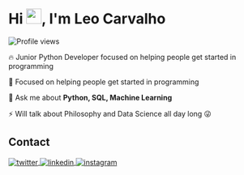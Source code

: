 <h1 align="left">Hi <img src="https://raw.githubusercontent.com/kaueMarques/kaueMarques/master/hi.gif" height="30px">, I'm Leo Carvalho</h1>

<p align="left"> <img src="https://komarev.com/ghpvc/?username=Le-oCarvalho&color=green" alt="Profile views" /> </p>

🔥 Junior Python Developer focused on helping people get started in programming

🔭 Focused on helping people get started in programming

💬 Ask me about **Python, SQL, Machine Learning**

⚡ Will talk about Philosophy and Data Science all day long 😜

## Contact

<a href="https://twitter.com/poisonoak35" target="_blank">
  <img align="center" src="https://img.shields.io/badge/-LeoCarvalho-05122A?style=flat&logo=twitter" alt="twitter"/>  
</a>
<a href="https://linkedin.com/in/leonardocarvalho1996" target="_blank">
  <img align="center" src="https://img.shields.io/badge/-LeoCarvalho-05122A?style=flat&logo=linkedin" alt="linkedin"/>
</a>
<a href="https://instagram.com/nostemosouro" target="_blank">
 <img align="center" src="https://img.shields.io/badge/-LeoCarvalho-05122A?style=flat&logo=instagram" alt="instagram"/>
</a>
